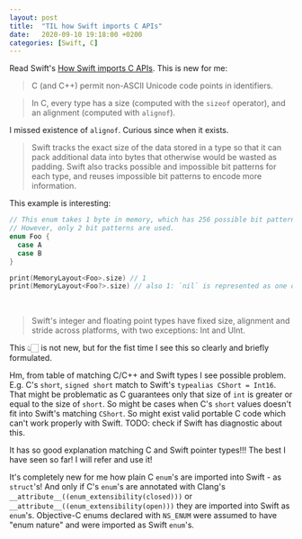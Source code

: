 ```yaml
---
layout: post
title:  "TIL how Swift imports C APIs"
date:   2020-09-10 19:18:00 +0200
categories: [Swift, C]
---
```

Read Swift's [How Swift imports C APIs](https://github.com/apple/swift/blob/master/docs/HowSwiftImportsCAPIs.md). This is new for me:

> C (and C++) permit non-ASCII Unicode code points in identifiers.

> In C, every type has a size (computed with the `sizeof` operator), and an alignment (computed with `alignof`).

I missed existence of `alignof`. Curious since when it exists.

> Swift tracks the exact size of the data stored in a type so that it can pack additional data into bytes that otherwise would be wasted as padding. Swift also tracks possible and impossible bit patterns for each type, and reuses impossible bit patterns to encode more information.

This example is interesting:

``` Swift
// This enum takes 1 byte in memory, which has 256 possible bit patterns.
// However, only 2 bit patterns are used.
enum Foo {
  case A
  case B
}

print(MemoryLayout<Foo>.size) // 1
print(MemoryLayout<Foo?>.size) // also 1: `nil` is represented as one of the 254 bit patterns that are not used by `Foo.A` or `Foo.B`.
```
&nbsp;<br>

> Swift's integer and floating point types have fixed size, alignment and stride across platforms, with two exceptions: Int and UInt.

This 👆🏻 is not new, but for the fist time I see this so clearly and briefly formulated.

Hm, from table of matching C/C++ and Swift types I see possible problem. E.g. C's `short`, `signed short` match to Swift's `typealias CShort = Int16`. That might be problematic as C guarantees only that size of `int` is greater or equal to the size of `short`. So might be cases when C's `short` values doesn't fit into Swift's matching `CShort`. So might exist valid portable C code which can't work properly with Swift. TODO: check if Swift has diagnostic about this.

It has so good explanation matching C and Swift pointer types!!! The best I have seen so far! I will refer and use it!

It's completely new for me how plain C `enum`'s are imported into Swift - as `struct`'s! And only if C's `enum`'s are annotated with Clang's `__attribute__((enum_extensibility(closed)))` or `__attribute__((enum_extensibility(open)))` they are imported into Swift as `enum`'s. Objective-C enums declared with `NS_ENUM` were assumed to have "enum nature" and were imported as Swift `enum`'s.
